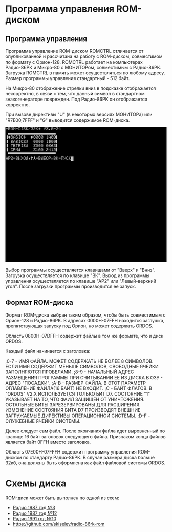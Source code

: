#  Программа управления ROM-диском

## Программа управления

Программа управление ROM-диском ROMCTRL отличается от опубликованной и рассчитана на работу
с ROM-диском, совместимом по формату с Орион-128. ROMCTRL работает на компьютерах Радио-86РК
и Микро-80 с МОНИТОРом, совместимым с Радио-86РК. Загрузка ROMCTRL в память может осуществляться
по любому адресу. Размер программы управления стандартный - 512 байт.

На Микро-80 отображение стрелки вниз в подсказке отображается некорректно, в связи с
тем, что данный символ в стандартном знакогенераторе поврежден. Под Радио-86РК он
отображается корректно.

При вызове директивы "U" (в некоторых версиях МОНИТОРа) или "R7E00,7FFF" и "G" выводится
содержимое ROM-диска.

![](romcontrol.png)

Выбор программы осуществляется клавишами от "Вверх" и "Вниз". Загрузка осуществляется
по клавише "ВК". Выход из программы управления осуществляется по клавише "АР2" или "Левый-верхний угол".
После загрузки программы производится ее запуск.

## Формат ROM-диска

Формат ROM-диска выбран таким образом, чтобы быть совместимым с Орион-128 и Радио-86РК.
В адресах 0000H-07FFH находится заглушка, препятствующая запуску под Орион, но может
содержать ОRDOS.

Область 0800H-07DFFH содержит файлы в том же формате, что и диск ORDOS.

Каждый файл начинается с заголовка:

  ;0-7 - ИМЯ ФАЙЛА. МОЖЕТ СОДЕРЖАТЬ НЕ БОЛЕЕ 8 СИМВОЛОВ. ЕСЛИ ИМЯ СОДЕРЖИТ МЕНЬШЕ СИМВОЛОВ, СВОБОДНЫЕ ЯЧЕЙКИ ЗАПОЛНЯЮТСЯ ПРОБЕЛАМИ.
  ;8-9 - НАЧАЛЬНЫЙ АДРЕС РАЗМЕЩЕНИЯ ПРОГРАММЫ ПРИ СЧИТЫВАНИИ ЕЕ ИЗ ДИСКА В ОЗУ - АДРЕС "ПОСАДКИ".
  ;А-В - РАЗМЕР ФАЙЛА. В ЭТОТ ПАРАМЕТР ОГЛАВЛЕНИЕ ФАЙЛА(16 БАЙТ) НЕ ВХОДИТ.
  ;С - БАЙТ ФЛАГОВ. В "ORDOS" V2.X ИСПОЛЬЗУЕТСЯ ТОЛЬКО БИТ D7. СОСТОЯНИЕ "1" УКАЗЫВАЕТ НА ТО, ЧТО ФАЙЛ ЗАЩИЩЕН ОТ УНИЧТОЖЕНИЯ. ОСТАЛЬНЫЕ БИТЫ ЗАРЕЗЕРВИРОВАНЫ ДЛЯ РАСШИРЕНИЯ. ИЗМЕНЕНИЕ СОСТОЯНИЯ БИТА D7 ПРОИЗВОДЯТ ВНЕШНИЕ ЗАГРУЖАЕМЫЕ ДИРЕКТИВЫ ОПЕРАЦИОННОЙ СИСТЕМЫ.
  ;D-F - СЛУЖЕБНЫЕ ЯЧЕЙКИ СИСТЕМЫ.

Далее следует сам файл. После окончания файла идет выровненный по границе 
16 байт заголовок следующего файла. Признаком конца файлов является байт 0FFH 
вместо заголовка.

Область 07E00H-07FFFH содержит программу управления ROM-диском по стандарту Радио-86РК.
В случае размера диска больше 32кб, она должны быть оформлена как файл файловой системы ORDOS.

# Схемы диска

ROM-диск может быть выполнен по одной из схем:
- [Радио 1987 год №3](http://archive.radio.ru/web/1987/03/)
- [Радио 1987 год №12](http://archive.radio.ru/web/1987/12/)
- [Радио 1991 год №10](http://archive.radio.ru/web/1991/10/)
- https://github.com/skiselev/radio-86rk-rom

